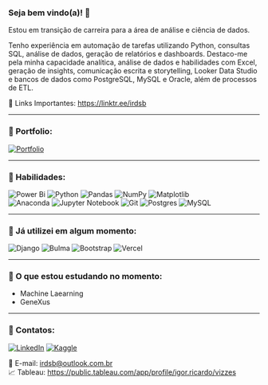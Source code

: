 <h3>Seja bem vindo(a)! 🖖</h3>

<p>Estou em transição de carreira para a área de análise e ciência de dados.</p>
<p>Tenho experiência em automação de tarefas utilizando Python, consultas SQL, análise de dados, geração de relatórios e dashboards. Destaco-me pela minha capacidade analítica, análise de dados e habilidades com Excel, geração de insights, comunicação escrita e storytelling, Looker Data Studio e bancos de dados como PostgreSQL, MySQL e Oracle, além de processos de ETL.</p>

🎯 Links Importantes: https://linktr.ee/irdsb

___

<h3>📌 Portfolio:</h3>

<a href="https://www.datascienceportfol.io/igor_ricardo" target="_blank" title="Clique para ir para o Portfolio">![Portfolio](https://img.shields.io/badge/Portfolio-%23000000.svg?style=for-the-badge&logo=firefox&logoColor=#FF7139)</a>

___

<h3>📌 Habilidades:</h3>

![Power Bi](https://img.shields.io/badge/power_bi-F2C811?style=for-the-badge&logo=powerbi&logoColor=black)
![Python](https://img.shields.io/badge/python-3670A0?style=for-the-badge&logo=python&logoColor=ffdd54)
![Pandas](https://img.shields.io/badge/pandas-%23150458.svg?style=for-the-badge&logo=pandas&logoColor=white)
![NumPy](https://img.shields.io/badge/numpy-%23013243.svg?style=for-the-badge&logo=numpy&logoColor=white)
![Matplotlib](https://img.shields.io/badge/Matplotlib-%23ffffff.svg?style=for-the-badge&logo=Matplotlib&logoColor=black)
</br>
![Anaconda](https://img.shields.io/badge/Anaconda-%2344A833.svg?style=for-the-badge&logo=anaconda&logoColor=white)
![Jupyter Notebook](https://img.shields.io/badge/jupyter-%23FA0F00.svg?style=for-the-badge&logo=jupyter&logoColor=white)
![Git](https://img.shields.io/badge/git-%23F05033.svg?style=for-the-badge&logo=git&logoColor=white)
![Postgres](https://img.shields.io/badge/postgres-%23316192.svg?style=for-the-badge&logo=postgresql&logoColor=white)
![MySQL](https://img.shields.io/badge/mysql-%2300f.svg?style=for-the-badge&logo=mysql&logoColor=white)

___

<h3>📌 Já utilizei em algum momento:</h3>

![Django](https://img.shields.io/badge/django-%23092E20.svg?style=for-the-badge&logo=django&logoColor=white)
![Bulma](https://img.shields.io/badge/bulma-00D0B1?style=for-the-badge&logo=bulma&logoColor=white)
![Bootstrap](https://img.shields.io/badge/bootstrap-%238511FA.svg?style=for-the-badge&logo=bootstrap&logoColor=white)
![Vercel](https://img.shields.io/badge/vercel-%23000000.svg?style=for-the-badge&logo=vercel&logoColor=white)

___

<h3>📌 O que estou estudando no momento:</h3>

* Machine Laearning
* GeneXus

___

<h3>📌 Contatos:</h3>

<a href="https://www.linkedin.com/in/igoricardo/" target="_blank" title="Clique para ir para o LinkedIn">![LinkedIn](https://img.shields.io/badge/linkedin-%230077B5.svg?style=for-the-badge&logo=linkedin&logoColor=white)</a>
<a href="https://www.kaggle.com/igorricardosbarbosa" target="_blank" title="Clique para ir para o Kaggle">![Kaggle](https://img.shields.io/badge/Kaggle-035a7d?style=for-the-badge&logo=kaggle&logoColor=white)</a>

📩 E-mail: irdsb@outlook.com.br</br>
📈 Tableau: https://public.tableau.com/app/profile/igor.ricardo/vizzes
